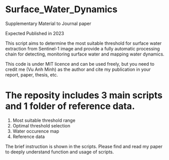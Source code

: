 # Surface_Water_Dynamics
Supplementary Material to Journal paper 

Expected Published in 2023

This script aims to determine the most suitable threshold for surface water extraction from Sentinel-1 image and provide a fully automatic processing chain for detecting, monitoring surface water and mapping water dynamics. 

This code is under MIT licence and can be used freely, but you need to credit me (Vu Anh Minh) as the author and cite my publication in your report, paper, thesis, etc.

# The reposity includes 3 main scripts and 1 folder of reference data.
1. Most suitable threshold range
2. Optimal threshold selection
3. Water occurence map
4. Reference data

The brief instruction is shown in the scripts. Please find and read my paper to deeply understand function and usage of scripts.
